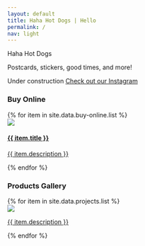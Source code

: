 ```yaml
---
layout: default
title: Haha Hot Dogs | Hello
permalink: /
nav: light
---
```


<section class="home-hero">
  <div class="pw-container">
    <div class="home-hero-content">
      <p>Haha Hot Dogs</p>
      <p></p>
      <p></p>
      <span class="white-text">Postcards, stickers, good times, and more!</span>
      <p></p>
      <span class="white-text">Under construction</span>
      <a class="btn-lrg btn-lrg-dark" href="{{ "http://www.instagram.com/hahahotdogs"}}">Check out our Instagram</a>
    </div>
  </div>
</section>

<!--Where to buy-->
<section class="home-projects">
  <div class="pw-container">
    <h3>Buy Online</h3>
      <div class="home-buy-online-list">
        {% for item in site.data.buy-online.list %}
          <div class="home-project">
            <a href="{{ item.url }}" alt="{{ item.title }}">
              <img class="home-project-thumbnail" src="{{ item.thumbnail }}" />
              <h4 class="home-project-title">{{ item.title }}</h4>
              <p class="home-project-description">{{ item.description }}</p>
            </a>
          </div>
        {% endfor %}
      </div>
  </div>
</section>

<section class="home-projects">
  <div class="pw-container">
    <h3><a name="projects"></a>Products Gallery</h3>
    <div class="home-projects-list">
      {% for item in site.data.projects.list %}
      <div class="home-project">
        <a href="{{ item.url }}" alt="{{ item.title }}" data-lightbox="postcards">
          <img class="home-project-thumbnail" src="{{ item.thumbnail }}" />
          <!-- <h4 class="home-project-title">{{ item.title }}</h4> -->
          <p class="home-project-description">{{ item.description }}</p>
        </a>
      </div>
      {% endfor %}
    </div>
  </div>
</section>
